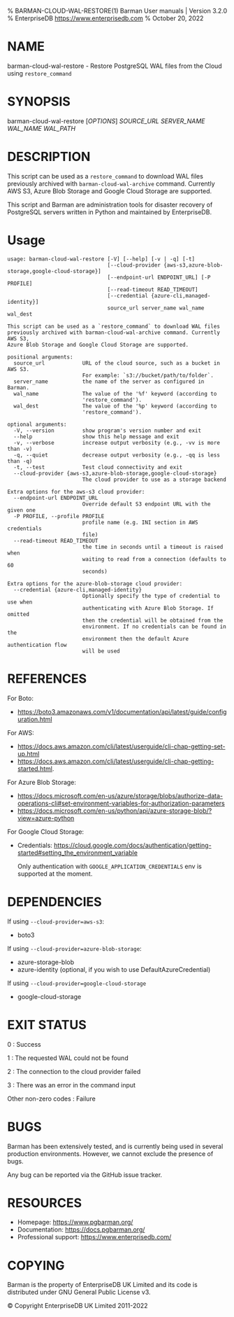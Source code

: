 % BARMAN-CLOUD-WAL-RESTORE(1) Barman User manuals | Version 3.2.0
% EnterpriseDB <https://www.enterprisedb.com>
% October 20, 2022

# NAME

barman-cloud-wal-restore - Restore PostgreSQL WAL files from the Cloud using `restore_command`


# SYNOPSIS

barman-cloud-wal-restore [*OPTIONS*] *SOURCE_URL* *SERVER_NAME* *WAL_NAME* *WAL_PATH*


# DESCRIPTION

This script can be used as a `restore_command` to download WAL files
previously archived with `barman-cloud-wal-archive` command.
Currently AWS S3, Azure Blob Storage and Google Cloud Storage are supported.

This script and Barman are administration tools for disaster recovery
of PostgreSQL servers written in Python and maintained by EnterpriseDB.


# Usage
```
usage: barman-cloud-wal-restore [-V] [--help] [-v | -q] [-t]
                                [--cloud-provider {aws-s3,azure-blob-storage,google-cloud-storage}]
                                [--endpoint-url ENDPOINT_URL] [-P PROFILE]
                                [--read-timeout READ_TIMEOUT]
                                [--credential {azure-cli,managed-identity}]
                                source_url server_name wal_name wal_dest

This script can be used as a `restore_command` to download WAL files
previously archived with barman-cloud-wal-archive command. Currently AWS S3,
Azure Blob Storage and Google Cloud Storage are supported.

positional arguments:
  source_url            URL of the cloud source, such as a bucket in AWS S3.
                        For example: `s3://bucket/path/to/folder`.
  server_name           the name of the server as configured in Barman.
  wal_name              The value of the '%f' keyword (according to
                        'restore_command').
  wal_dest              The value of the '%p' keyword (according to
                        'restore_command').

optional arguments:
  -V, --version         show program's version number and exit
  --help                show this help message and exit
  -v, --verbose         increase output verbosity (e.g., -vv is more than -v)
  -q, --quiet           decrease output verbosity (e.g., -qq is less than -q)
  -t, --test            Test cloud connectivity and exit
  --cloud-provider {aws-s3,azure-blob-storage,google-cloud-storage}
                        The cloud provider to use as a storage backend

Extra options for the aws-s3 cloud provider:
  --endpoint-url ENDPOINT_URL
                        Override default S3 endpoint URL with the given one
  -P PROFILE, --profile PROFILE
                        profile name (e.g. INI section in AWS credentials
                        file)
  --read-timeout READ_TIMEOUT
                        the time in seconds until a timeout is raised when
                        waiting to read from a connection (defaults to 60
                        seconds)

Extra options for the azure-blob-storage cloud provider:
  --credential {azure-cli,managed-identity}
                        Optionally specify the type of credential to use when
                        authenticating with Azure Blob Storage. If omitted
                        then the credential will be obtained from the
                        environment. If no credentials can be found in the
                        environment then the default Azure authentication flow
                        will be used
```
# REFERENCES

For Boto:

* https://boto3.amazonaws.com/v1/documentation/api/latest/guide/configuration.html

For AWS:

* https://docs.aws.amazon.com/cli/latest/userguide/cli-chap-getting-set-up.html
* https://docs.aws.amazon.com/cli/latest/userguide/cli-chap-getting-started.html.

For Azure Blob Storage:

* https://docs.microsoft.com/en-us/azure/storage/blobs/authorize-data-operations-cli#set-environment-variables-for-authorization-parameters
* https://docs.microsoft.com/en-us/python/api/azure-storage-blob/?view=azure-python

For Google Cloud Storage:
* Credentials: https://cloud.google.com/docs/authentication/getting-started#setting_the_environment_variable

  Only authentication with `GOOGLE_APPLICATION_CREDENTIALS` env is supported at the moment.

# DEPENDENCIES

If using `--cloud-provider=aws-s3`:

* boto3

If using `--cloud-provider=azure-blob-storage`:

* azure-storage-blob
* azure-identity (optional, if you wish to use DefaultAzureCredential)

If using `--cloud-provider=google-cloud-storage`
* google-cloud-storage 

# EXIT STATUS

0
:   Success

1
:   The requested WAL could not be found

2
:   The connection to the cloud provider failed

3
:   There was an error in the command input

Other non-zero codes
:   Failure

# BUGS

Barman has been extensively tested, and is currently being used in several
production environments. However, we cannot exclude the presence of bugs.

Any bug can be reported via the GitHub issue tracker.

# RESOURCES

* Homepage: <https://www.pgbarman.org/>
* Documentation: <https://docs.pgbarman.org/>
* Professional support: <https://www.enterprisedb.com/>


# COPYING

Barman is the property of EnterpriseDB UK Limited
and its code is distributed under GNU General Public License v3.

© Copyright EnterpriseDB UK Limited 2011-2022
